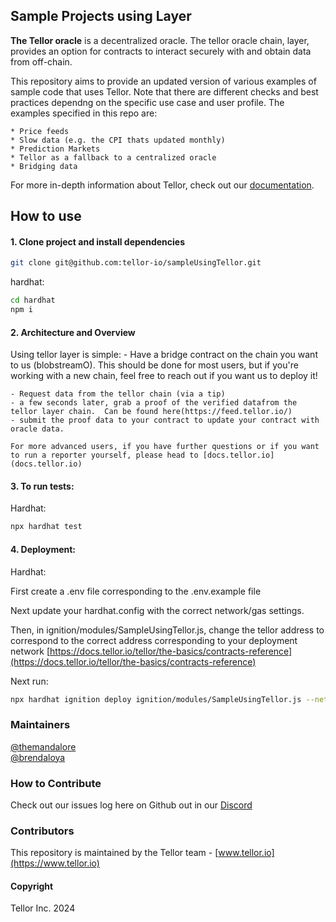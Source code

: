 
## Sample Projects using Layer <a name="sample"> </a>

<b>The Tellor oracle</b> is a decentralized oracle. The tellor oracle chain, layer, provides an option for contracts to interact securely with and obtain data from off-chain.

This repository aims to provide an updated version of various examples of sample code that uses Tellor.  Note that there are different checks and best practices dependng on the specific use case and user profile.  The examples specified in this repo are: 

    * Price feeds
    * Slow data (e.g. the CPI thats updated monthly)
    * Prediction Markets
    * Tellor as a fallback to a centralized oracle
    * Bridging data

For more in-depth information about Tellor, check out our [documentation](https://docs.tellor.io/tellor/).


## How to use
#### 1. Clone project and install dependencies

```bash
git clone git@github.com:tellor-io/sampleUsingTellor.git
```

hardhat:

```bash
cd hardhat
npm i
```

#### 2. Architecture and Overview

Using tellor layer is simple:
    - Have a bridge contract on the chain you want to us (blobstreamO).  This should be done for most users, but if you're working with a new chain, feel free to reach out if you want us to deploy it!

    - Request data from the tellor chain (via a tip)
    - a few seconds later, grab a proof of the verified datafrom the tellor layer chain.  Can be found here(https://feed.tellor.io/)
    - submit the proof data to your contract to update your contract with oracle data.  

    For more advanced users, if you have further questions or if you want to run a reporter yourself, please head to [docs.tellor.io](docs.tellor.io)



#### 3. To run tests:

Hardhat: 

```bash
npx hardhat test
```

#### 4. Deployment:
Hardhat: 

First create a .env file corresponding to the .env.example file

Next update your hardhat.config with the correct network/gas settings. 

Then, in ignition/modules/SampleUsingTellor.js, change the tellor address to correspond to the correct address corresponding to your deployment network [https://docs.tellor.io/tellor/the-basics/contracts-reference](https://docs.tellor.io/tellor/the-basics/contracts-reference)


Next run:
```bash
npx hardhat ignition deploy ignition/modules/SampleUsingTellor.js --network <my_network>

```

### Maintainers <a name="maintainers"> </a>
[@themandalore](https://github.com/themandalore)
<br>
[@brendaloya](https://github.com/brendaloya)


### How to Contribute<a name="how2contribute"> </a>  

Check out our issues log here on Github out in our [Discord](https://discord.gg/teAMSZAfJZ)


### Contributors<a name="contributors"> </a>

This repository is maintained by the Tellor team - [www.tellor.io](https://www.tellor.io)


#### Copyright

Tellor Inc. 2024
